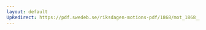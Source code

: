 ```yaml
---
layout: default
UpRedirect: https://pdf.swedeb.se/riksdagen-motions-pdf/1868/mot_1868__ak__00257/mot_1868__ak__00257_002.pdf
---
```

